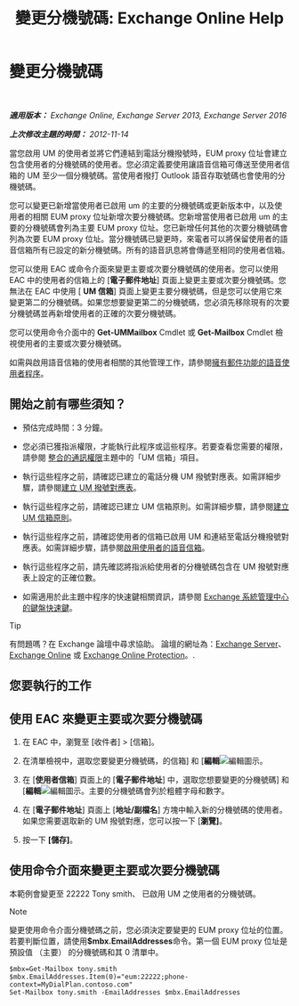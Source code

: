 ﻿---
title: '變更分機號碼: Exchange Online Help'
TOCTitle: 變更分機號碼
ms:assetid: ff22b366-3bfb-4bf7-9f11-62fba48f1caf
ms:mtpsurl: https://technet.microsoft.com/zh-tw/library/Bb232208(v=EXCHG.150)
ms:contentKeyID: 50554110
ms.date: 05/23/2018
mtps_version: v=EXCHG.150
ms.translationtype: MT
---

# 變更分機號碼

 

_**適用版本：** Exchange Online, Exchange Server 2013, Exchange Server 2016_

_**上次修改主題的時間：** 2012-11-14_

當您啟用 UM 的使用者並將它們連結到電話分機撥號時，EUM proxy 位址會建立包含使用者的分機號碼的使用者。您必須定義要使用讓語音信箱可傳送至使用者信箱的 UM 至少一個分機號碼。當使用者撥打 Outlook 語音存取號碼也會使用的分機號碼。

您可以變更已新增當使用者已啟用 um 的主要的分機號碼或更新版本中，以及使用者的相關 EUM proxy 位址新增次要分機號碼。您新增當使用者已啟用 um 的主要的分機號碼會列為主要 EUM proxy 位址。您已新增任何其他的次要分機號碼會列為次要 EUM proxy 位址。當分機號碼已變更時，來電者可以將保留使用者的語音信箱所有已設定的新分機號碼。所有的語音訊息將會傳遞至相同的使用者信箱。

您可以使用 EAC 或命令介面來變更主要或次要分機號碼的使用者。您可以使用 EAC 中的使用者的信箱上的 \[**電子郵件地址**\] 頁面上變更主要或次要分機號碼。您無法在 EAC 中使用 \[ **UM 信箱**\] 頁面上變更主要分機號碼，但是您可以使用它來變更第二的分機號碼。如果您想要變更第二的分機號碼，您必須先移除現有的次要分機號碼並再新增使用者的正確的次要分機號碼。

您可以使用命令介面中的 **Get-UMMailbox** Cmdlet 或 **Get-Mailbox** Cmdlet 檢視使用者的主要或次要分機號碼。

如需與啟用語音信箱的使用者相關的其他管理工作，請參閱[擁有郵件功能的語音使用者程序](voice-mail-enabled-user-procedures-exchange-2013-help.md)。

## 開始之前有哪些須知？

  - 預估完成時間：3 分鐘。

  - 您必須已獲指派權限，才能執行此程序或這些程序。若要查看您需要的權限，請參閱 [整合的通訊權限](unified-messaging-permissions-exchange-2013-help.md)主題中的「UM 信箱」項目。

  - 執行這些程序之前，請確認已建立的電話分機 UM 撥號對應表。如需詳細步驟，請參閱[建立 UM 撥號對應表](https://docs.microsoft.com/zh-tw/exchange/voice-mail-unified-messaging/connect-voice-mail-system/create-um-dial-plan)。

  - 執行這些程序之前，請確認已建立 UM 信箱原則。如需詳細步驟，請參閱[建立 UM 信箱原則](https://docs.microsoft.com/zh-tw/exchange/voice-mail-unified-messaging/set-up-voice-mail/create-um-mailbox-policy)。

  - 執行這些程序之前，請確認使用者的信箱已啟用 UM 和連結至電話分機撥號對應表。如需詳細步驟，請參閱[啟用使用者的語音信箱](https://docs.microsoft.com/zh-tw/exchange/voice-mail-unified-messaging/set-up-voice-mail/enable-a-user-for-voice-mail)。

  - 執行這些程序之前，請先確認將指派給使用者的分機號碼包含在 UM 撥號對應表上設定的正確位數。

  - 如需適用於此主題中程序的快速鍵相關資訊，請參閱 [Exchange 系統管理中心的鍵盤快速鍵](keyboard-shortcuts-in-the-exchange-admin-center-exchange-online-protection-help.md)。


> [!TIP]  
> 有問題嗎？在 Exchange 論壇中尋求協助。 論壇的網址為：<a href="https://go.microsoft.com/fwlink/p/?linkid=60612">Exchange Server</a>、 <a href="https://go.microsoft.com/fwlink/p/?linkid=267542">Exchange Online</a> 或 <a href="https://go.microsoft.com/fwlink/p/?linkid=285351">Exchange Online Protection</a>。.




## 您要執行的工作

## 使用 EAC 來變更主要或次要分機號碼

1.  在 EAC 中，瀏覽至 \[收件者\] \> \[信箱\]。

2.  在清單檢視中，選取您要變更分機號碼，的信箱\] 和 \[**編輯**![編輯圖示](images/JJ218640.6f53ccb2-1f13-4c02-bea0-30690e6ea71d(EXCHG.150).gif "編輯圖示")。

3.  在 \[**使用者信箱**\] 頁面上的 \[**電子郵件地址**\] 中，選取您想要變更的分機號碼\] 和 \[**編輯**![編輯圖示](images/JJ218640.6f53ccb2-1f13-4c02-bea0-30690e6ea71d(EXCHG.150).gif "編輯圖示")。主要的分機號碼會列於粗體字母和數字。

4.  在 \[**電子郵件地址**\] 頁面上 \[**地址/副檔名**\] 方塊中輸入新的分機號碼的使用者。如果您需要選取新的 UM 撥號對應，您可以按一下 \[**瀏覽\]**。

5.  按一下 **\[儲存\]**。

## 使用命令介面來變更主要或次要分機號碼

本範例會變更至 22222 Tony smith、 已啟用 UM 之使用者的分機號碼。


> [!NOTE]  
> 變更使用命令介面分機號碼之前，您必須決定要變更的 EUM proxy 位址的位置。若要判斷位置，請使用<strong>$mbx.EmailAddresses</strong>命令。第一個 EUM proxy 位址是預設值 （主要） 的分機號碼和其 0 清單中。




    $mbx=Get-Mailbox tony.smith
    $mbx.EmailAddresses.Item(0)="eum:22222;phone-context=MyDialPlan.contoso.com"
    Set-Mailbox tony.smith -EmailAddresses $mbx.EmailAddresses

